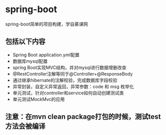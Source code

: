 # spring-boot
spring-boot简单的项目构建，学自慕课网


## 包括以下内容
- Spring Boot application.yml配置
- 数据库mysql配置
- spring Boot实现MVC结构，并对mysql进行数据增删改查
- @RestController注解等同于@Controller+@ResponseBody
- 通过继承hibernate的注解校验，完成数据库字段校验
- 异常封装，自定义异常返回，异常参数：code 和 msg 枚举化
- 单元测试，针对controller和service如何自动创建测试类
- 单元测试MockMvc的应用

## 注意：在mvn clean package打包的时候，测试test方法会被编译
